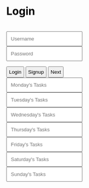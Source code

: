 <body>
    <script src="{{ '/assets/js/login.js' | relative_url }}"></script>
<body>
<div style="padding: 200px;"></div>
<div class="page-header" style="padding: 350px height: 20%; border-radius: 50px;">

<!--Login Frontmatter-->
<h1 style="color: black;" id="L">Login</h1><br>
<input type="text" placeholder="Username" id = "username" style="color: black; padding: 10px;"><br>
<input type="password" placeholder="Password" id = "password" style="color: black; padding: 10px;"><br>
<p></p>
<p id="message"></p>
<button style="padding: 5px; color: black; flex: 50%" onclick="login()">Login</button>
<button style="padding: 5px; color: black; flex: 50%" onclick="location.href='https://jakewarren2414.github.io/dolphins2/signup'">Signup</button>
<button style="padding: 5px; color: black; flex: 50%" onclick="location.href='https://jakewarren2414.github.io/dolphins2/#Title'">Next</button>
</div>
<div class="page-header" style="padding: 350px height: 20%; border-radius: 50px;">
<input type="text" placeholder="Monday's Tasks" id = "id" style="color: black; padding: 10px;"><br>
<input type="text" placeholder="Tuesday's Tasks" id = "id" style="color: black; padding: 10px;"><br>
<input type="text" placeholder="Wednesday's Tasks" id = "id" style="color: black; padding: 10px;"><br>
<input type="text" placeholder="Thursday's Tasks" id = "id" style="color: black; padding: 10px;"><br>
<input type="text" placeholder="Friday's Tasks" id = "id" style="color: black; padding: 10px;"><br>
<input type="text" placeholder="Saturday's Tasks" id = "id" style="color: black; padding: 10px;"><br>
<input type="text" placeholder="Sunday's Tasks" id = "id" style="color: black; padding: 10px;"><br>
<div>
<div style="padding: 200px;"></div>